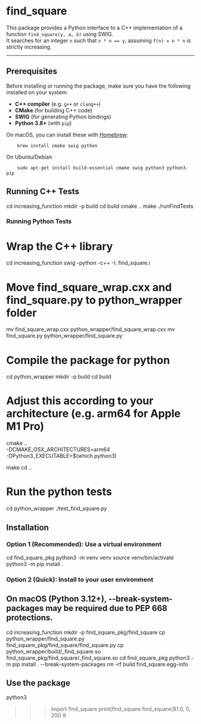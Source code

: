 # find_square

This package provides a Python interface to a C++ implementation of a function `find_square(y, a, b)` using SWIG.  
It searches for an integer `n` such that `n * n == y`, assuming `f(n) = n * n` is strictly increasing.

---

##  Prerequisites

Before installing or running the package, make sure you have the following installed on your system:

- **C++ compiler** (e.g. `g++` or `clang++`)
- **CMake** (for building C++ code)
- **SWIG** (for generating Python bindings)
- **Python 3.8+** (with `pip`)

On macOS, you can install these with [Homebrew](https://brew.sh/):

```
    brew install cmake swig python
```

On Ubuntu/Debian
```
    sudo apt-get install build-essential cmake swig python3 python3-pip
```


## Running C++ Tests
cd increasing_function
mkdir -p build
cd build
cmake ..
make
./runFindTests


###  Running Python Tests

# Wrap the C++ library
cd increasing_function
swig -python -c++ -I. find_square.i
# Move find_square_wrap.cxx and find_square.py to python_wrapper folder
mv find_square_wrap.cxx  python_wrapper/find_square_wrap.cxx 
mv find_square.py  python_wrapper/find_square.py

# Compile the package for python
cd python_wrapper
mkdir -p build
cd build

# Adjust this according to your architecture (e.g. arm64 for Apple M1 Pro)
cmake .. \
  -DCMAKE_OSX_ARCHITECTURES=arm64 \
  -DPython3_EXECUTABLE=$(which python3)

make
cd ..

# Run the python tests
cd python_wrapper
./test_find_square.py  


##  Installation

### Option 1 (Recommended): Use a virtual environment

cd find_square_pkg
python3 -m venv venv
source venv/bin/activate
python3 -m pip install .

### Option 2 (Quick): Install to your user environment
## On macOS (Python 3.12+), --break-system-packages may be required due to PEP 668 protections.
cd increasing_function
mkdir -p find_square_pkg/find_square
cp python_wrapper/find_square.py find_square_pkg/find_square/find_square.py
cp python_wrapper/build/_find_square.so find_square_pkg/find_square/_find_square.so
cd find_square_pkg
python3 -m pip install . --break-system-packages
rm -rf build find_square.egg-info

## Use the package 
python3
>>> import find_square
>>> print(find_square.find_square(81.0, 0, 20))
9
>>>
